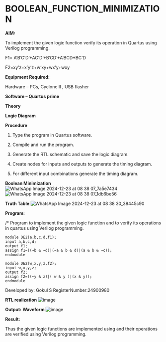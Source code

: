 # BOOLEAN_FUNCTION_MINIMIZATION

**AIM:**

To implement the given logic function verify its operation in Quartus using Verilog programming.

F1= A’B’C’D’+AC’D’+B’CD’+A’BCD+BC’D 

F2=xy’z+x’y’z+w’xy+wx’y+wxy

**Equipment Required:**

Hardware – PCs, Cyclone II , USB flasher

**Software – Quartus prime**

**Theory**

**Logic Diagram**

**Procedure**

1.	Type the program in Quartus software.

2.	Compile and run the program.

3.	Generate the RTL schematic and save the logic diagram.

4.	Create nodes for inputs and outputs to generate the timing diagram.

5.	For different input combinations generate the timing diagram.

**Boolean Minimization**
![WhatsApp Image 2024-12-23 at 08 38 07_7a5e7434](https://github.com/user-attachments/assets/7e40e511-1c44-499d-ba77-d1d6242f1dc3)
![WhatsApp Image 2024-12-23 at 08 38 07_1db6be56](https://github.com/user-attachments/assets/7baa26d5-9442-4f0e-a9d8-66502eb670c0)



**Truth Table**
![WhatsApp Image 2024-12-23 at 08 38 30_38445c90](https://github.com/user-attachments/assets/386e57f8-518a-4f9f-91f0-f894f1e2bba4)

**Program:**

/* Program to implement the given logic function and to verify its operations in quartus using Verilog programming. 
```
module DE2(a,b,c,d,f1);
input a,b,c,d;
output f1;
assign f1=((~b & ~d)|(~a & b & d)|(a & b & ~c));
endmodule
```

```
module DE2(w,x,y,z,f2);
input w,x,y,z;
output f2;
assign f2=((~y & z)|( w & y )|(x & y));
endmodule
```

Developed by: Gokul S
RegisterNumber:24900980


**RTL realization**
![image](https://github.com/user-attachments/assets/4bf05445-58f9-4929-8de6-bde0018722dc)


**Output:**
**Waveform**
![image](https://github.com/user-attachments/assets/07493375-a2c6-4cf6-b12e-8a33e85d298f)

**Result:**

Thus the given logic functions are implemented using and their operations are verified using Verilog programming.

